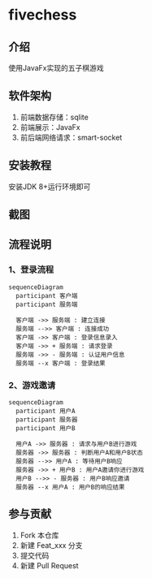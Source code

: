 # fivechess

## 介绍
使用JavaFx实现的五子棋游戏

## 软件架构
1. 前端数据存储：sqlite
2. 前端展示：JavaFx
3. 前后端网络请求：smart-socket

## 安装教程
安装JDK 8+运行环境即可

## 截图

## 流程说明
### 1、登录流程
```mermaid
sequenceDiagram
  participant 客户端
  participant 服务端

  客户端 ->> 服务端 : 建立连接
  服务端 -->> 客户端 : 连接成功
  客户端 ->> 客户端 : 登录信息录入
  客户端 ->> + 服务端 : 请求登录
  服务端 ->> - 服务端 : 认证用户信息
  服务端 --x 客户端 : 登录结果
```

### 2、游戏邀请
```mermaid
sequenceDiagram
  participant 用户A
  participant 服务器
  participant 用户B

  用户A ->> 服务器 : 请求与用户B进行游戏
  服务器 ->> 服务器 : 判断用户A和用户B状态
  服务器 -->> 用户A : 等待用户B响应
  服务器 ->> + 用户B : 用户A邀请你进行游戏
  用户B -->> - 服务器 : 用户B响应邀请
  服务器 --x 用户A : 用户B的响应结果
```

## 参与贡献
1.  Fork 本仓库
2.  新建 Feat_xxx 分支
3.  提交代码
4.  新建 Pull Request
